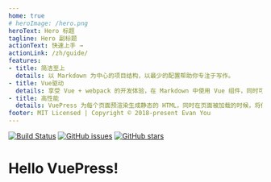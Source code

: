 ```yaml
---
home: true
# heroImage: /hero.png
heroText: Hero 标题
tagline: Hero 副标题
actionText: 快速上手 →
actionLink: /zh/guide/
features:
- title: 简洁至上
  details: 以 Markdown 为中心的项目结构，以最少的配置帮助你专注于写作。
- title: Vue驱动
  details: 享受 Vue + webpack 的开发体验，在 Markdown 中使用 Vue 组件，同时可以使用 Vue 来开发自定义主题。
- title: 高性能
  details: VuePress 为每个页面预渲染生成静态的 HTML，同时在页面被加载的时候，将作为 SPA 运行。
footer: MIT Licensed | Copyright © 2018-present Evan You
---
```


[![Build Status](https://travis-ci.com/TTTurbo/docs.svg?branch=master)](https://travis-ci.com/TTTurbo/docs)
[![GitHub issues](https://img.shields.io/github/issues/TTTurbo/docs)](https://github.com/TTTurbo/docs/issues)
[![GitHub stars](https://img.shields.io/github/stars/TTTurbo/docs)](https://github.com/TTTurbo/docs/stargazers)
# Hello VuePress!
